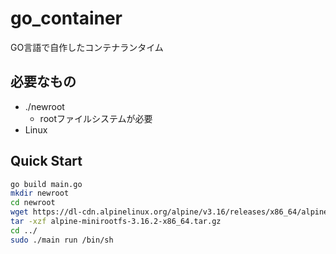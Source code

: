 # go_container

GO言語で自作したコンテナランタイム


## 必要なもの
* ./newroot
    * rootファイルシステムが必要
* Linux
## Quick Start


```bash
go build main.go
mkdir newroot
cd newroot
wget https://dl-cdn.alpinelinux.org/alpine/v3.16/releases/x86_64/alpine-minirootfs-3.16.2-x86_64.tar.gz
tar -xzf alpine-minirootfs-3.16.2-x86_64.tar.gz
cd ../
sudo ./main run /bin/sh
```


